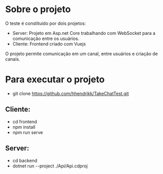 # Sobre o projeto

O teste é constituído por dois projetos:

- Server: Projeto em Asp.net Core trabalhando com WebSocket para a comunicação entre os usuários.
- Cliente: Frontend criado com Vuejs

O projeto permite comunicação em um canal, entre usuários e criação de canais.

# Para executar o projeto

- git clone https://github.com/hhendrikk/TakeChatTest.git

## Cliente:

- cd frontend
- npm install
- npm run serve

## Server:

- cd backend
- dotnet run --project ./Api/Api.cdproj
